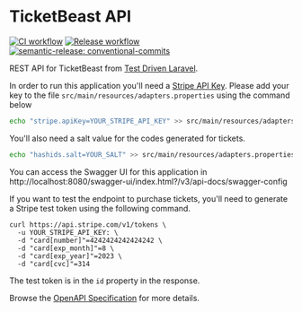 # TicketBeast API

[![CI workflow](https://github.com/montealegreluis/ticketbeast-api/actions/workflows/ci.yml/badge.svg)](https://github.com/montealegreluis/ticketbeast-api/actions/workflows/ci.yml)
[![Release workflow](https://github.com/montealegreluis/ticketbeast-api/actions/workflows/release.yml/badge.svg)](https://github.com/montealegreluis/ticketbeast-api/actions/workflows/release.yml)
[![semantic-release: conventional-commits](https://img.shields.io/badge/semantic--release-conventionalcommits-e10079?logo=semantic-release)](https://github.com/semantic-release/semantic-release)

REST API for TicketBeast from [Test Driven Laravel](https://testdrivenlaravel.com/).

In order to run this application you'll need a [Stripe API Key](https://stripe.com/docs/keys).
Please add your key to the file `src/main/resources/adapters.properties` using the command below

```bash
echo "stripe.apiKey=YOUR_STRIPE_API_KEY" >> src/main/resources/adapters.properties
```

You'll also need a salt value for the codes generated for tickets.

```bash
echo "hashids.salt=YOUR_SALT" >> src/main/resources/adapters.properties
```

You can access the Swagger UI for this application in http://localhost:8080/swagger-ui/index.html?/v3/api-docs/swagger-config

If you want to test the endpoint to purchase tickets, you'll need to generate a Stripe test token using the following command.

```shell
curl https://api.stripe.com/v1/tokens \
  -u YOUR_STRIPE_API_KEY: \
  -d "card[number]"=4242424242424242 \
  -d "card[exp_month]"=8 \
  -d "card[exp_year]"=2023 \
  -d "card[cvc]"=314
```

The test token is in the `id` property in the response.

Browse the [OpenAPI Specification](https://montealegreluis.com/ticketbeast-api/) for more details.
